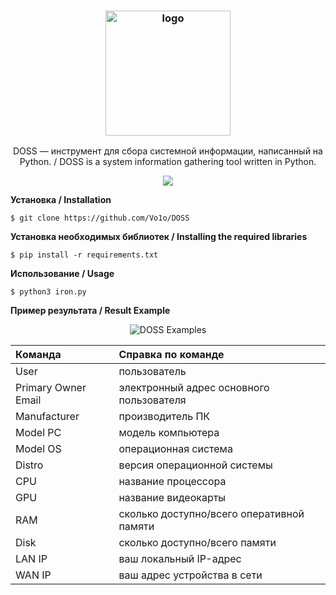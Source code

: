 <h3 align="center"><img src="https://user-images.githubusercontent.com/92124716/168519702-9b5de45e-0e43-4b86-bf2d-ff11c97e5993.png" alt="logo" height="200px"></h3>
<p align="center">DOSS — инструмент для сбора системной информации, написанный на Python. / DOSS is a system information gathering tool written in Python.
</p>
<p align="center">
<a href="./LICENSE"><img src="https://img.shields.io/badge/license-MIT-blue.svg"></a>
</p>

**Установка / Installation**

    $ git clone https://github.com/Vo1o/DOSS
**Установка необходимых библиотек / Installing the required libraries**
    
    $ pip install -r requirements.txt

**Использование / Usage**

    $ python3 iron.py

**Пример результата / Result Example**
<p align="center"><img alt="DOSS Examples" src="https://user-images.githubusercontent.com/92124716/168540402-416c9b0c-6596-4e3c-aa31-92e41482c815.png" "></p>


| Команда        | Справка по команде  |
| :------------- | :------------------ |
| User           | пользователь        |
| Primary Owner Email | электронный адрес основного пользователя  |
| Manufacturer  | производитель ПК   |
| Model PC | модель компьютера  |
| Model OS | операционная система |
| Distro | версия операционной системы |
| CPU | название процессора |
| GPU | название видеокарты |
| RAM | сколько доступно/всего оперативной памяти|
| Disk | сколько доступно/всего памяти |
| LAN IP | ваш локальный IP-адрес |
| WAN IP | ваш адрес устройства в сети |
